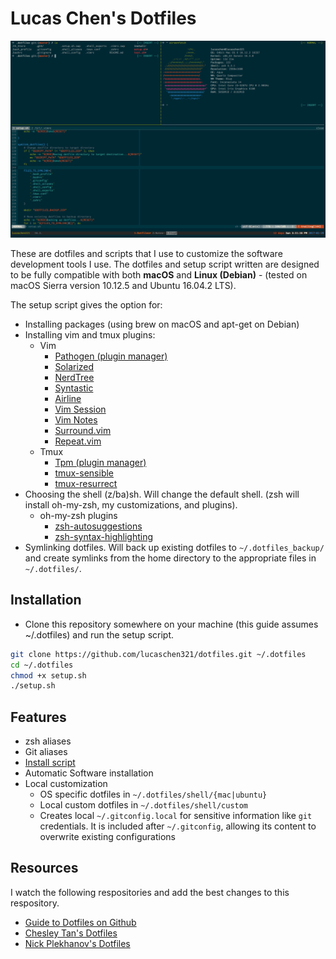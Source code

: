 # Lucas Chen's Dotfiles

![Terminal.app](https://github.com/lucaschen321/dotfiles/blob/master/iTerm/Terminal.png "iTerm Screenshot")

These are dotfiles and scripts that I use to customize the software development tools I use. The dotfiles and setup script written are designed to be fully compatible with both **macOS** and **Linux (Debian)** - (tested on macOS Sierra version 10.12.5 and Ubuntu 16.04.2 LTS).

The setup script gives the option for:

- Installing packages (using brew on macOS and apt-get on Debian)
- Installing vim and tmux plugins:
  - Vim
    - [Pathogen (plugin manager)](https://github.com/tpope/vim-pathogen)
    - [Solarized](https://github.com/altercation/vim-colors-solarized)
    - [NerdTree](https://github.com/scrooloose/nerdtree)
    - [Syntastic](https://github.com/vim-syntastic/syntastic)
    - [Airline](https://github.com/vim-airline/vim-airline)
    - [Vim Session](https://github.com/xolox/vim-session)
    - [Vim Notes](https://github.com/xolox/vim-notes)
    - [Surround.vim](https://github.com/tpope/vim-surround)
    - [Repeat.vim](https://github.com/tpope/vim-repeat)
  - Tmux
    - [Tpm (plugin manager)](https://github.com/tmux-plugins/tpm)
    - [tmux-sensible](https://github.com/tmux-plugins/tmux-sensible)
    - [tmux-resurrect](https://github.com/tmux-plugins/tmux-resurrect)
- Choosing the shell (z/ba)sh. Will change the default shell. (zsh will install oh-my-zsh, my customizations, and plugins).
  - oh-my-zsh plugins
    - [zsh-autosuggestions](https://github.com/zsh-users/zsh-autosuggestions)
    - [zsh-syntax-highlighting](https://github.com/zsh-users/zsh-syntax-highlighting)
- Symlinking dotfiles. Will back up existing dotfiles to `~/.dotfiles_backup/` and create symlinks from the home directory to the appropriate files in `~/.dotfiles/`.

## Installation

- Clone this repository somewhere on your machine (this guide assumes ~/.dotfiles) and run the setup script.

``` sh
git clone https://github.com/lucaschen321/dotfiles.git ~/.dotfiles
cd ~/.dotfiles
chmod +x setup.sh
./setup.sh
```

## Features

- zsh aliases
- Git aliases
- [Install script](https://github.com/lucaschen321/dotfiles/blob/master/setup.sh)
- Automatic Software installation
- Local customization
  - OS specific dotfiles in `~/.dotfiles/shell/{mac|ubuntu}`
  - Local custom dotfiles in `~/.dotfiles/shell/custom`
  - Creates local `~/.gitconfig.local` for sensitive information like `git` credentials. It is included after `~/.gitconfig`, allowing its content to overwrite existing configurations

## Resources

I watch the following respositories and add the best changes to this respository.

- [Guide to Dotfiles on Github](http://dotfiles.github.io/)
- [Chesley Tan's Dotfiles](https://github.com/ChesleyTan/linuxrc/)
- [Nick Plekhanov's Dotfiles](https://github.com/nicksp/dotfiles)
